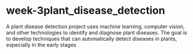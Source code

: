 # week-3plant_disease_detection
A plant disease detection project uses machine learning, computer vision, and other technologies to identify and diagnose plant diseases. The goal is to develop techniques that can automatically detect diseases in plants, especially in the early stages
